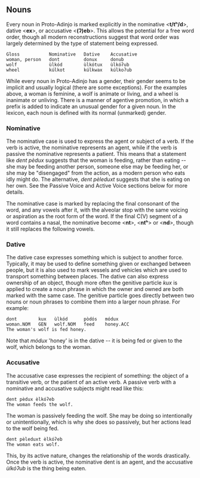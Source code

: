 Nouns
-----

Every noun in Proto-Adinjo is marked explicitly in the nominative \<**t/tʰ/d**\>, dative \<**ex**\>, or accusative \<**(ʔ)eb**\>. This allows the potential for a free word order, though all modern reconstructions suggest that word order was largely determined by the type of statement being expressed.

```
Gloss           Nominative   Dative    Accusative
woman, person   dont         donux     donub
wolf            ùlkód        ùlkótux   ùlkóʔub
wheel           kúlkot       kúlkwax   kúlkoʔub
```

While every noun in Proto-Adinjo has a gender, their gender seems to be implicit and usually logical (there are some exceptions). For the examples above, a woman is feminine, a wolf is animate or living, and a wheel is inanimate or unliving. There is a manner of agentive promotion, in which a prefix is added to indicate an unusual gender for a given noun. In the lexicon, each noun is defined with its normal (unmarked) gender.

### Nominative ###

The nominative case is used to express the agent or subject of a verb. If the verb is active, the nominative represents an agent, while if the verb is passive the nominative represents a patient. This means that a statement like _dent pèdux_ suggests that the woman is feeding, rather than eating -- she may be feeding another person, someone else may be feeding her, or she may be "disengaged" from the action, as a modern person who eats idly might do. The alternative, _dent pèleduxt_ suggests that she is eating on her own. See the Passive Voice and Active Voice sections below for more details.

The nominative case is marked by replacing the final consonant of the word, and any vowels after it, with the alveolar stop with the same voicing or aspiration as the root form of the word. If the final C(V) segment of a word contains a nasal, the nominative become \<**nt**\>, \<**ntʰ**\> or \<**nd**\>, though it still replaces the following vowels.

### Dative ###

The dative case expresses something which is subject to another force. Typically, it may be used to define something given or exchanged between people, but it is also used to mark vessels and vehicles which are used to transport something between places.
The dative can also express ownership of an object, though more often the genitive particle _kux_ is applied to create a noun phrase in which the owner and owned are both marked with the same case. The genitive particle goes directly between two nouns or noun phrases to combine them into a larger noun phrase. For example:

```
dont        kux   ùlkód      pòdós   módux
woman.NOM   GEN   wolf.NOM   feed    honey.ACC
The woman's wolf is fed honey.
```

Note that _módux_ 'honey' is in the dative -- it is being fed or given to the wolf, which belongs to the woman.

### Accusative ###

The accusative case expresses the recipient of something: the object of a transitive verb, or the patient of an active verb. A passive verb with a nominative and accusative subjects might read like this:

```
dent pèdux èlkóʔeb
The woman feeds the wolf.
```

The woman is passively feeding the wolf. She may be doing so intentionally or unintentionally, which is why she does so passively, but her actions lead to the wolf being fed.

```
dent pèleduxt èlkóʔeb
The woman eats wolf.
```

This, by its active nature, changes the relationship of the words drastically. Once the verb is active, the nominative dent is an agent, and the accusative _ùlkóʔub_ is the thing being eaten.
